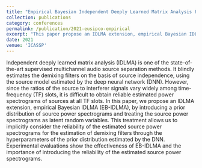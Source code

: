 ```yaml
---
title: "Empirical Bayesian Independent Deeply Learned Matrix Analysis For Multichannel Audio Source Separation"
collection: publications
category: conferences
permalink: /publication/2021-eusipco-empirical
excerpt: "This paper propose an IDLMA extension, empirical Bayesian IDLMA (EB-IDLMA) to implicitly consider the reliability of the estimated source power spectrograms for the estimation of demixing filters through the hyperparameters of the prior distribution estimated by the DNN."
date: 2021
venue: 'ICASSP'
---
```


Independent deeply learned matrix analysis (IDLMA) is one of the state-of-the-art supervised multichannel audio source separation methods. It blindly estimates the demixing filters on the basis of source independence, using the source model estimated by the deep neural network (DNN). However, since the ratios of the source to interferer signals vary widely among time-frequency (TF) slots, it is difficult to obtain reliable estimated power spectrograms of sources at all TF slots. In this paper, we propose an IDLMA extension, empirical Bayesian IDLMA (EB-IDLMA), by introducing a prior distribution of source power spectrograms and treating the source power spectrograms as latent random variables. This treatment allows us to implicitly consider the reliability of the estimated source power spectrograms for the estimation of demixing filters through the hyperparameters of the prior distribution estimated by the DNN. Experimental evaluations show the effectiveness of EB-IDLMA and the importance of introducing the reliability of the estimated source power spectrograms.